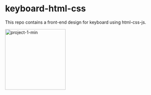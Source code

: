 # keyboard-html-css
This repo contains a front-end design for keyboard using html-css-js.

<img width="197" alt="project-1-min" src="https://user-images.githubusercontent.com/107298963/204558043-38f389e8-6a40-4d78-b46b-98a0b1766059.png">
